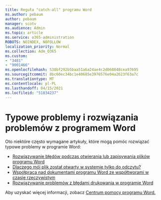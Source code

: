 ```yaml
---
title: Reguła "catch-all" programu Word
ms.author: pebaum
author: pebaum
manager: scotv
ms.audience: Admin
ms.topic: article
ms.service: o365-administration
ROBOTS: NOINDEX, NOFOLLOW
localization_priority: Normal
ms.collection: Adm_O365
ms.custom:
- "3481"
- "9001466"
ms.openlocfilehash: 538bf292b5baa51a6a24ae4c2d060848cea97695
ms.sourcegitcommit: 8bc60ec34bc1e40685e3976576e04a2623f63a7c
ms.translationtype: MT
ms.contentlocale: pl-PL
ms.lasthandoff: 04/15/2021
ms.locfileid: "51834237"
---
```

# <a name="common-issues-and-resolutions-with-word"></a>Typowe problemy i rozwiązania problemów z programem Word

Oto niektóre często wymagane artykuły, które mogą pomóc rozwiązać typowe problemy w programie Word:

- [Rozwiązywanie błędów podczas otwierania lub zapisywania plików programu Word](https://docs.microsoft.com/alchemyinsights/errors-opening-or-saving-files)
- [Dlaczego mój plik został otwarty w systemie tylko do odczytu?](https://support.office.com/article/why-did-my-file-open-read-only-3ab4b792-da50-4b38-8628-14c64e1f1d15)
- [Współpraca nad dokumentami programu Word ze współtworami w czasie rzeczywistym](https://support.office.com/article/collaborate-on-word-documents-with-real-time-co-authoring-7dd3040c-3f30-4fdd-bab0-8586492a1f1d?wt.mc_id=fsn_word_share_and_coauthor)
- [Rozwiązywanie problemów z błędami drukowania w programie Word](https://docs.microsoft.com/office/troubleshoot/word/print-failures-in-word)

Aby uzyskać więcej informacji, zobacz [Centrum pomocy programu Word.](https://support.office.com/word)
